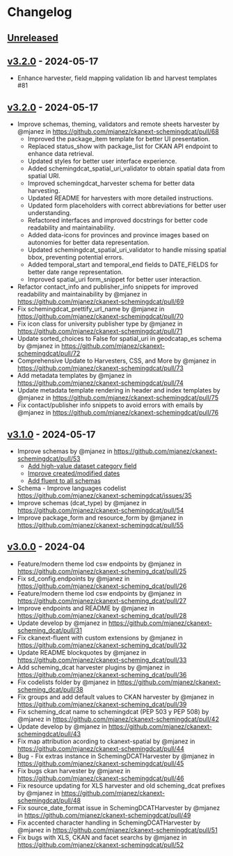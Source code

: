 # Changelog

## [Unreleased](https://github.com/ckan/ckanext-dcat/compare/v3.2.1...HEAD)

## [v3.2.0](https://github.com/mjanez/ckanext-schemingdcat/compare/v3.2.1...v3.2.0) - 2024-05-17
* Enhance harvester, field mapping validation lib and harvest templates #81

## [v3.2.0](https://github.com/mjanez/ckanext-schemingdcat/compare/v3.1.0...v3.2.0) - 2024-05-17
* Improve schemas, theming, validators and remote sheets harvester by @mjanez in https://github.com/mjanez/ckanext-schemingdcat/pull/68
  - Improved the package_item template for better UI presentation.
  - Replaced status_show with package_list for CKAN API endpoint to enhance data retrieval.
  - Updated styles for better user interface experience.
  - Added schemingdcat_spatial_uri_validator to obtain spatial data from spatial URI.
  - Improved schemingdcat_harvester schema for better data harvesting.
  - Updated README for harvesters with more detailed instructions.
  - Updated form placeholders with correct abbreviations for better user understanding.
  - Refactored interfaces and improved docstrings for better code readability and maintainability.
  - Added data-icons for provinces and province images based on autonomies for better data representation.
  - Updated schemingdcat_spatial_uri_validator to handle missing spatial bbox, preventing potential errors.
  - Added temporal_start and temporal_end fields to DATE_FIELDS for better date range representation.
  - Improved spatial_uri form_snippet for better user interaction.
* Refactor contact_info and publisher_info snippets for improved readability and maintainability by @mjanez in https://github.com/mjanez/ckanext-schemingdcat/pull/69
* Fix schemingdcat_prettify_url_name by @mjanez in https://github.com/mjanez/ckanext-schemingdcat/pull/70
* Fix icon class for university publisher type by @mjanez in https://github.com/mjanez/ckanext-schemingdcat/pull/71
* Update sorted_choices to False for spatial_uri in geodcatap_es schema by @mjanez in https://github.com/mjanez/ckanext-schemingdcat/pull/72
* Comprehensive Update to Harvesters, CSS, and More by @mjanez in https://github.com/mjanez/ckanext-schemingdcat/pull/73
* Add metadata templates by @mjanez in https://github.com/mjanez/ckanext-schemingdcat/pull/74
* Update metadata template rendering in header and index templates by @mjanez in https://github.com/mjanez/ckanext-schemingdcat/pull/75
* Fix contact/publisher info snippets to avoid errors with emails by @mjanez in https://github.com/mjanez/ckanext-schemingdcat/pull/76

## [v3.1.0](https://github.com/mjanez/ckanext-schemingdcat/compare/v3.0.0...v3.1.0) - 2024-05-17

* Improve schemas by @mjanez in https://github.com/mjanez/ckanext-schemingdcat/pull/53
  * [Add high-value dataset category field](https://github.com/mjanez/ckanext-schemingdcat/commit/cf42f5bba6863432697222f6ab96e3a1f194252a)
  * [Improve created/modified dates](https://github.com/mjanez/ckanext-schemingdcat/commit/1ccaa1936f0449fccc04acf9dff736558ffe6518)
  * [Add fluent to all schemas](https://github.com/mjanez/ckanext-schemingdcat/commit/1ccaa1936f0449fccc04acf9dff736558ffe6518)
* Schema - Improve languages codelist https://github.com/mjanez/ckanext-schemingdcat/issues/35
* Improve schemas (dcat_type) by @mjanez in https://github.com/mjanez/ckanext-schemingdcat/pull/54
* Improve package_form and resource_form by @mjanez in https://github.com/mjanez/ckanext-schemingdcat/pull/55

## [v3.0.0](https://github.com/mjanez/ckanext-schemingdcat/compare/v2.1.0...v3.0.0) - 2024-04

* Feature/modern theme lod csw endpoints by @mjanez in https://github.com/mjanez/ckanext-scheming_dcat/pull/25
* Fix sd_config.endpoints by @mjanez in https://github.com/mjanez/ckanext-scheming_dcat/pull/26
* Feature/modern theme lod csw endpoints by @mjanez in https://github.com/mjanez/ckanext-scheming_dcat/pull/27
* Improve endpoints and README by @mjanez in https://github.com/mjanez/ckanext-scheming_dcat/pull/28
* Update develop by @mjanez in https://github.com/mjanez/ckanext-scheming_dcat/pull/31
* Fix ckanext-fluent with custom extensions by @mjanez in https://github.com/mjanez/ckanext-scheming_dcat/pull/32
* Update README blockquotes by @mjanez in https://github.com/mjanez/ckanext-scheming_dcat/pull/33
* Add scheming_dcat harvester plugins by @mjanez in https://github.com/mjanez/ckanext-scheming_dcat/pull/36
* Fix codelists folder by @mjanez in https://github.com/mjanez/ckanext-scheming_dcat/pull/38
* Fix groups and add default values to CKAN harvester by @mjanez in https://github.com/mjanez/ckanext-scheming_dcat/pull/39
* Fix scheming_dcat name to schemingdcat (PEP 503 y PEP 508) by @mjanez in https://github.com/mjanez/ckanext-schemingdcat/pull/42
* Update develop by @mjanez in https://github.com/mjanez/ckanext-schemingdcat/pull/43
* Fix map attribution acording to ckanext-spatial  by @mjanez in https://github.com/mjanez/ckanext-schemingdcat/pull/44
* Bug - Fix extras instance in SchemingDCATHarvester by @mjanez in https://github.com/mjanez/ckanext-schemingdcat/pull/45
* Fix bugs ckan harvester by @mjanez in https://github.com/mjanez/ckanext-schemingdcat/pull/46
* Fix resource updating for XLS harvester and old scheming_dcat prefixes by @mjanez in https://github.com/mjanez/ckanext-schemingdcat/pull/48
* Fix source_date_format issue in SchemingDCATHarvester by @mjanez in https://github.com/mjanez/ckanext-schemingdcat/pull/49
* Fix accented character handling in SchemingDCATHarvester by @mjanez in https://github.com/mjanez/ckanext-schemingdcat/pull/51
* Fix bugs with XLS, CKAN and facet searchs by @mjanez in https://github.com/mjanez/ckanext-schemingdcat/pull/52
